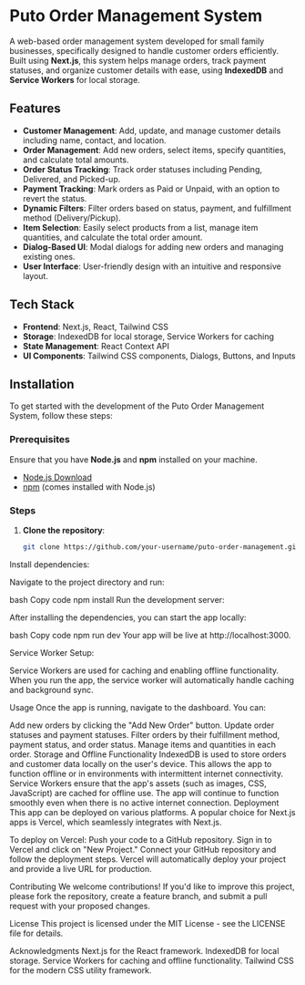 # Puto Order Management System

A web-based order management system developed for small family businesses, specifically designed to handle customer orders efficiently. Built using **Next.js**, this system helps manage orders, track payment statuses, and organize customer details with ease, using **IndexedDB** and **Service Workers** for local storage.

## Features

- **Customer Management**: Add, update, and manage customer details including name, contact, and location.
- **Order Management**: Add new orders, select items, specify quantities, and calculate total amounts.
- **Order Status Tracking**: Track order statuses including Pending, Delivered, and Picked-up.
- **Payment Tracking**: Mark orders as Paid or Unpaid, with an option to revert the status.
- **Dynamic Filters**: Filter orders based on status, payment, and fulfillment method (Delivery/Pickup).
- **Item Selection**: Easily select products from a list, manage item quantities, and calculate the total order amount.
- **Dialog-Based UI**: Modal dialogs for adding new orders and managing existing ones.
- **User Interface**: User-friendly design with an intuitive and responsive layout.

## Tech Stack

- **Frontend**: Next.js, React, Tailwind CSS
- **Storage**: IndexedDB for local storage, Service Workers for caching
- **State Management**: React Context API
- **UI Components**: Tailwind CSS components, Dialogs, Buttons, and Inputs

## Installation

To get started with the development of the Puto Order Management System, follow these steps:

### Prerequisites

Ensure that you have **Node.js** and **npm** installed on your machine.

- [Node.js Download](https://nodejs.org/)
- [npm](https://www.npmjs.com/) (comes installed with Node.js)

### Steps

1. **Clone the repository**:

   ```bash
   git clone https://github.com/your-username/puto-order-management.git
Install dependencies:

Navigate to the project directory and run:

bash
Copy code
npm install
Run the development server:

After installing the dependencies, you can start the app locally:

bash
Copy code
npm run dev
Your app will be live at http://localhost:3000.

Service Worker Setup:

Service Workers are used for caching and enabling offline functionality. When you run the app, the service worker will automatically handle caching and background sync.

Usage
Once the app is running, navigate to the dashboard. You can:

Add new orders by clicking the "Add New Order" button.
Update order statuses and payment statuses.
Filter orders by their fulfillment method, payment status, and order status.
Manage items and quantities in each order.
Storage and Offline Functionality
IndexedDB is used to store orders and customer data locally on the user's device. This allows the app to function offline or in environments with intermittent internet connectivity.
Service Workers ensure that the app's assets (such as images, CSS, JavaScript) are cached for offline use. The app will continue to function smoothly even when there is no active internet connection.
Deployment
This app can be deployed on various platforms. A popular choice for Next.js apps is Vercel, which seamlessly integrates with Next.js.

To deploy on Vercel:
Push your code to a GitHub repository.
Sign in to Vercel and click on "New Project."
Connect your GitHub repository and follow the deployment steps.
Vercel will automatically deploy your project and provide a live URL for production.

Contributing
We welcome contributions! If you'd like to improve this project, please fork the repository, create a feature branch, and submit a pull request with your proposed changes.

License
This project is licensed under the MIT License - see the LICENSE file for details.

Acknowledgments
Next.js for the React framework.
IndexedDB for local storage.
Service Workers for caching and offline functionality.
Tailwind CSS for the modern CSS utility framework.
